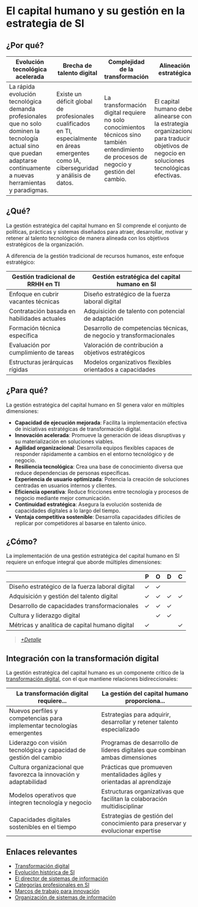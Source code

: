 # El capital humano y su gestión en la estrategia de SI

## ¿Por qué?

|Evolución tecnológica acelerada|Brecha de talento digital|Complejidad de la transformación|Alineación estratégica|Retención del talento|
|-|-|-|-|-|
|La rápida evolución tecnológica demanda profesionales que no solo dominen la tecnología actual sino que puedan adaptarse continuamente a nuevas herramientas y paradigmas.|Existe un déficit global de profesionales cualificados en TI, especialmente en áreas emergentes como IA, ciberseguridad y análisis de datos.|La transformación digital requiere no solo conocimientos técnicos sino también entendimiento de procesos de negocio y gestión del cambio.|El capital humano debe alinearse con la estrategia organizacional para traducir objetivos de negocio en soluciones tecnológicas efectivas.|La rotación de talento en tecnología tiene costos elevados en productividad, conocimiento institucional y continuidad de proyectos.|

## ¿Qué?

La gestión estratégica del capital humano en SI comprende el conjunto de políticas, prácticas y sistemas diseñados para atraer, desarrollar, motivar y retener al talento tecnológico de manera alineada con los objetivos estratégicos de la organización.

A diferencia de la gestión tradicional de recursos humanos, este enfoque estratégico:

|Gestión tradicional de RRHH en TI|Gestión estratégica del capital humano en SI|
|-|-|
|Enfoque en cubrir vacantes técnicas|Diseño estratégico de la fuerza laboral digital|
|Contratación basada en habilidades actuales|Adquisición de talento con potencial de adaptación|
|Formación técnica específica|Desarrollo de competencias técnicas, de negocio y transformacionales|
|Evaluación por cumplimiento de tareas|Valoración de contribución a objetivos estratégicos|
|Estructuras jerárquicas rígidas|Modelos organizativos flexibles orientados a capacidades|

## ¿Para qué?

La gestión estratégica del capital humano en SI genera valor en múltiples dimensiones:

- **Capacidad de ejecución mejorada**: Facilita la implementación efectiva de iniciativas estratégicas de transformación digital.
- **Innovación acelerada**: Promueve la generación de ideas disruptivas y su materialización en soluciones viables.
- **Agilidad organizacional**: Desarrolla equipos flexibles capaces de responder rápidamente a cambios en el entorno tecnológico y de negocio.
- **Resiliencia tecnológica**: Crea una base de conocimiento diversa que reduce dependencias de personas específicas.
- **Experiencia de usuario optimizada**: Potencia la creación de soluciones centradas en usuarios internos y clientes.
- **Eficiencia operativa**: Reduce fricciones entre tecnología y procesos de negocio mediante mejor comunicación.
- **Continuidad estratégica**: Asegura la evolución sostenida de capacidades digitales a lo largo del tiempo.
- **Ventaja competitiva sostenible**: Desarrolla capacidades difíciles de replicar por competidores al basarse en talento único.

## ¿Cómo?

La implementación de una gestión estratégica del capital humano en SI requiere un enfoque integral que aborde múltiples dimensiones:

<div align=center>

||P|O|D|C|
|-|:-:|:-:|:-:|:-:|
|Diseño estratégico de la fuerza laboral digital|✓|✓|||
|Adquisición y gestión del talento digital|✓|✓|✓|✓|
|Desarrollo de capacidades transformacionales|✓|✓|✓||
|Cultura y liderazgo digital||✓|✓||
|Métricas y analítica de capital humano digital|✓|||✓|

</div>

> [*+Detalle*](gestionCapitalHumanoDetalle.md)

## Integración con la transformación digital

La gestión estratégica del capital humano es un componente crítico de la [transformación digital](transformacionDigital.md), con el que mantiene relaciones bidireccionales:

<div align=center>

|La transformación digital requiere...|La gestión del capital humano proporciona...|
|-|-|
|Nuevos perfiles y competencias para implementar tecnologías emergentes|Estrategias para adquirir, desarrollar y retener talento especializado|
|Liderazgo con visión tecnológica y capacidad de gestión del cambio|Programas de desarrollo de líderes digitales que combinan ambas dimensiones|
|Cultura organizacional que favorezca la innovación y adaptabilidad|Prácticas que promueven mentalidades ágiles y orientadas al aprendizaje|
|Modelos operativos que integren tecnología y negocio|Estructuras organizativas que facilitan la colaboración multidisciplinar|
|Capacidades digitales sostenibles en el tiempo|Estrategias de gestión del conocimiento para preservar y evolucionar expertise|

</div>

## Enlaces relevantes

- [Transformación digital](transformacionDigital.md)
- [Evolución histórica de SI](../02-funcionesDSI/evolucion.md)
- [El director de sistemas de información](../02-funcionesDSI/elDirector.md)
- [Categorías profesionales en SI](../02-funcionesDSI/categoriasProfesionales.md)
- [Marcos de trabajo para innovación](../01-modelosNegocioInnovacion/marcosDeTrabajoVademecum.md)
- [Organización de sistemas de información](../02-funcionesDSI/organizacion.md)